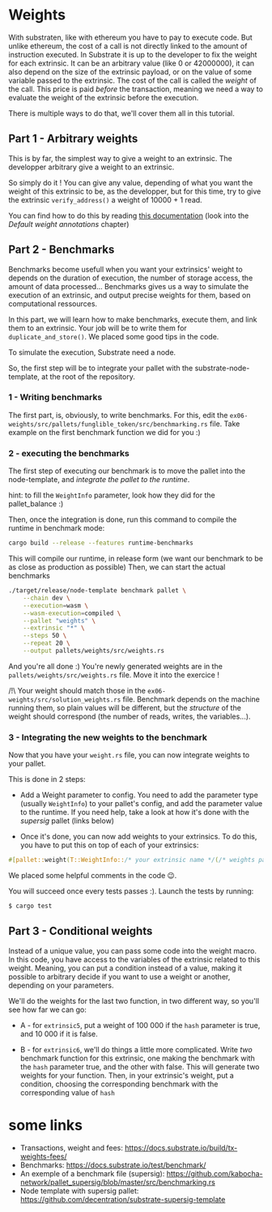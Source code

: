 # Weights

With substraten, like with ethereum you have to pay to execute code. But unlike ethereum, the cost of a call is not directly linked to the amount of instruction executed. In Substrate it is up to the developer to fix the weight for each extrinsic. It can be an arbitrary value (like 0 or 42000000), it can also depend on the size of the extrinsic payload, or on the value of some variable passed to the extrinsic. The cost of the call is called the *weight* of the call.
This price is paid *before* the transaction, meaning we need a way to evaluate the weight of the extrinsic before the execution.

There is multiple ways to do that, we'll cover them all in this tutorial.

## Part 1 - Arbitrary weights

This is by far, the simplest way to give a weight to an extrinsic. The developper arbitrary give a weight to an extrinsic.

So simply do it ! You can give any value, depending of what you want the weight of this extrinsic to be, as the developper, but for this time, try to give the extrinsic `verify_address()` a weight of 10000 + 1 read.

You can find how to do this by reading [this documentation](https://docs.substrate.io/build/tx-weights-fees/) (look into the *Default weight annotations* chapter)

## Part 2 - Benchmarks

Benchmarks become usefull when you want your extrinsics' weight to depends on the duration of execution, the number of storage access, the amount of data processed...
Benchmarks gives us a way to simulate the execution of an extrinsic, and output precise weights for them, based on computational ressources.

In this part, we will learn how to make benchmarks, execute them, and link them to an extrinsic.
Your job will be to write them for `duplicate_and_store()`. We placed some good tips in the code.


To simulate the execution, Substrate need a node.

So, the first step will be to integrate your pallet with the substrate-node-template, at the root of the repository.

### 1 - Writing benchmarks 

The first part, is, obviously, to write benchmarks. For this, edit the `ex06-weights/src/pallets/funglible_token/src/benchmarking.rs` file. Take example on the first benchmark function we did for you :)

### 2 - executing the benchmarks

The first step of executing our benchmark is to move the pallet into the node-template, and *integrate the pallet to the runtime*.

hint: to fill the `WeightInfo` parameter, look how they did for the pallet_balance :)

Then, once the integration is done, run this command to compile the runtime in benchmark mode:

```sh
cargo build --release --features runtime-benchmarks
```

This will compile our runtime, in release form (we want our benchmark to be as close as production as possible)
Then, we can start the actual benchmarks

```sh
./target/release/node-template benchmark pallet \
    --chain dev \
    --execution=wasm \
    --wasm-execution=compiled \
    --pallet "weights" \
    --extrinsic "*" \
    --steps 50 \
    --repeat 20 \
    --output pallets/weights/src/weights.rs
```

And you're all done :) You're newly generated weights are in the `pallets/weights/src/weights.rs` file. Move it into the exercice !

/!\ Your weight should match those in the `ex06-weights/src/solution_weights.rs` file. Benchmark depends on the machine running them, so plain values will be different, but the *structure* of the weight should correspond (the number of reads, writes, the variables...).

### 3 - Integrating the new weights to the benchmark

Now that you have your `weight.rs` file, you can now integrate weights to your pallet.

This is done in 2 steps:

* Add a Weight parameter to config. You need to add the parameter type (usually `WeightInfo`) to your pallet's config, and add the parameter value to the runtime. If you need help, take a look at how it's done with the *supersig* pallet (links below)

* Once it's done, you can now add weights to your extrinsics. To do this, you have to put this on top of each of your extrinsics:

```rust
#[pallet::weight(T::WeightInfo::/* your extrinsic name */(/* weights parameters */))]
```

We placed some helpful comments in the code 😉.

You will succeed once every tests passes :).
Launch the tests by running:

```sh
$ cargo test
```

## Part 3 - Conditional weights

Instead of a unique value, you can pass some code into the weight macro. In this code, you have access to the variables of the extrinsic related to this weight.
Meaning, you can put a condition instead of a value, making it possible to arbitrary decide if you want to use a weight or another, depending on your parameters.

We'll do the weights for the last two function, in two different way, so you'll see how far we can go:

* A - for ``extrinsic5``, put a weight of 100 000 if the ``hash`` parameter is true, and 10 000 if it is false.

* B - for ``extrinsic6``, we'll do things a little more complicated. Write *two* benchmark function for this extrinsic, one making the benchmark with the ``hash`` parameter true, and the other with false. This will generate two weights for your function. Then, in your extrinsic's weight, put a condition, choosing the corresponding benchmark with the corresponding value of ``hash``

# some links

* Transactions, weight and fees: https://docs.substrate.io/build/tx-weights-fees/
* Benchmarks: https://docs.substrate.io/test/benchmark/
* An exemple of a benchmark file (supersig): https://github.com/kabocha-network/pallet_supersig/blob/master/src/benchmarking.rs
* Node template with supersig pallet: https://github.com/decentration/substrate-supersig-template
